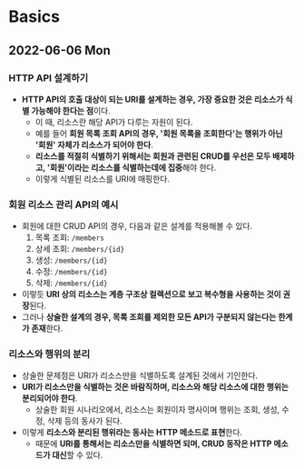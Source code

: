 # Basics
## 2022-06-06 Mon

### HTTP API 설계하기
* **HTTP API의 호출 대상이 되는 URI를 설계하는 경우, 가장 중요한 것은 리소스가 식별 가능해야 한다는 점**이다.
  * 이 때, 리소스란 해당 API가 다루는 자원이 된다.
  * 예를 들어 **회원 목록 조회 API의 경우, '회원 목록을 조회한다'는 행위가 아닌 '회원' 자체가 리소스가 되어야 한다**.
  * **리소스를 적절히 식별하기 위해서는 회원과 관련된 CRUD를 우선은 모두 배제하고, '회원'이라는 리소스를 식별하는데에 집중**해야 한다.
  * 이렇게 식별된 리소스를 URI에 매핑한다.

### 회원 리소스 관리 API의 예시
* 회원에 대한 CRUD API의 경우, 다음과 같은 설계를 적용해볼 수 있다.
  1. 목록 조회: `/members`
  2. 상세 조회: `/members/{id}`
  3. 생성: `/members/{id}`
  4. 수정: `/members/{id}`
  5. 삭제: `/members/{id}`
* 이렇듯 **URI 상의 리소스는 계층 구조상 컬렉션으로 보고 복수형을 사용하는 것이 권장**된다.
* 그러나 **상술한 설계의 경우, 목록 조회를 제외한 모든 API가 구분되지 않는다는 한계가 존재**한다.

### 리소스와 행위의 분리
* 상술한 문제점은 URI가 리소스만을 식별하도록 설계된 것에서 기인한다.
* **URI가 리소스만을 식별하는 것은 바람직하며, 리소스와 해당 리소스에 대한 행위는 분리되어야 한다**.
  * 상술한 회원 시나리오에서, 리소스는 회원이자 명사이며 행위는 조회, 생성, 수정, 삭제 등의 동사가 된다.
* 이렇게 **리소스와 분리된 행위라는 동사는 HTTP 메소드로 표현**한다.
  * 때문에 **URI를 통해서는 리소스만을 식별하면 되며, CRUD 동작은 HTTP 메소드가 대신**할 수 있다.